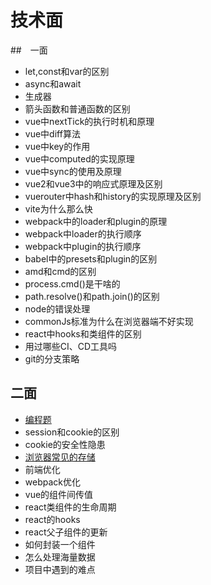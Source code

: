 <!--
 * @Author: zyxm5
 * @Date: 2021-03-23 06:34:03
 * @LastEditors: zyxm5
 * @LastEditTime: 2021-04-15 06:57:08
 * @Description: 
-->
# 技术面

##　一面

- let,const和var的区别
- async和await
- 生成器
- 箭头函数和普通函数的区别
- vue中nextTick的执行时机和原理
- vue中diff算法
- vue中key的作用
- vue中computed的实现原理
- vue中sync的使用及原理
- vue2和vue3中的响应式原理及区别
- vuerouter中hash和history的实现原理及区别
- vite为什么那么快
- webpack中的loader和plugin的原理
- webpack中loader的执行顺序
- webpack中plugin的执行顺序
- babel中的presets和plugin的区别
- amd和cmd的区别
- process.cmd()是干啥的
- path.resolve()和path.join()的区别
- node的错误处理
- commonJs标准为什么在浏览器端不好实现
- react中hooks和类组件的区别
- 用过哪些CI、CD工具吗
- git的分支策略

## 二面

- [编程题](./test.js)
- session和cookie的区别
- cookie的安全性隐患
- [浏览器常见的存储](./浏览器存储.png)
- 前端优化
- webpack优化
- vue的组件间传值
- react类组件的生命周期
- react的hooks
- react父子组件的更新
- 如何封装一个组件
- 怎么处理海量数据
- 项目中遇到的难点
